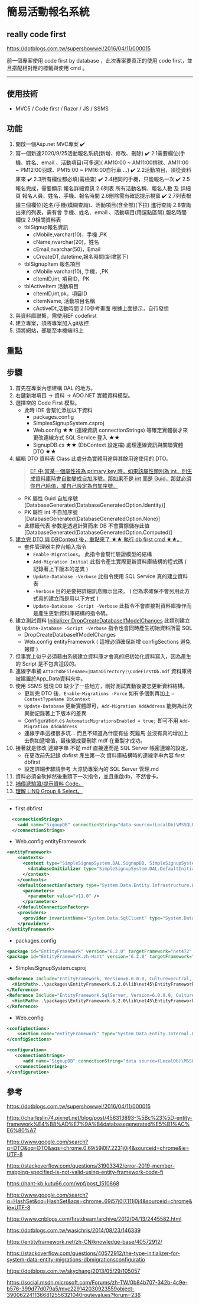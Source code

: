 
# 簡易活動報名系統

## really code first

<https://dotblogs.com.tw/supershowwei/2016/04/11/000015>

前一個專案使用 code first by database ，此次專案要真正的使用 code first，並且搭配相對應的標籤與使用 cmd 。

---

## 使用技術

* MVC5 / Code first / Razor / JS / SSMS

## 功能

1. 開啟一個Asp.net MVC專案 :heavy_check_mark:
2. 寫一個新達2020/9/25活動報名系統(新增、修改、刪除) :heavy_check_mark:
  2.1需要欄位(手機、姓名、email 、活動項目(可多選)( AM10:00 ~ AM11:00排球、AM11:00 ~ PM12:00羽球、PM15:00 ~ PM16:00自行車 …) :heavy_check_mark:
  2.2活動項目，須從資料庫來 :heavy_check_mark:
  2.3所有欄位都必填(需檢查) :heavy_check_mark:
  2.4相同的手機，只能報名一次 :heavy_check_mark:
  2.5報名完成，需要顯示 報名詳細資訊
  2.6列表 所有活動名稱、報名人數 及 詳細頁 報名人員、姓名、手機、報名時間
  2.6刪除需有確認提示視窗 :heavy_check_mark:
  2.7列表根據三個欄位(姓名/手機(模糊查詢)、活動項目(含全部)(下拉) 進行查詢
  2.8查詢出來的列表，需有會 手機、姓名、email 、活動項目(用逗點區隔),報名時間  欄位
  2.9相關資料表
    * tblSignup報名資訊
      * cMobile,varchar(10)，手機 ,PK
      * cName,nvarchar(20)，姓名
      * cEmail,nvarchar(50)，Email
      * cCreateDT,datetime,報名時間(新增當下)
    * tblSignupItem 報名項目
      * cMobile varchar(10), 手機，,PK
      * cItemID,int, 項目ID，PK
    * tblActiveItem 活動項目
      * cItemID,int,pk，項目ID
      * cItemName, 活動項目名稱
      * cActiveDt,活動時間
  2.10參考畫面 根據上面提示，自行發想
3. 與資料庫聯繫，需使用EF codefirst
4. 建立專案，須將專案加入git版控
5. 須將網站，部屬至本機端IIS上

## 重點

## 步驟

1. 首先在專案內想建構 DAL 的地方。
2. 右鍵新增項目 -> 資料 -> ADO.NET 實體資料模型。
3. 選擇空的 Code First 模型。
   * 此時 IDE 會幫忙添加以下資料
     * packages.config
     * SimplesSignupSystem.csproj
     * Web.config ★★ (連線資訊 connectionStrings) 等確定實體後才來更改連線方式 SQL Service 登入 ★★
     * SignupDB.cs ★★ (DbContext 設定檔) 處理連線資訊與關聯實體 DTO ★★
4. 編輯 DTO 資料表 Class 此處分為實體用途與其餘用途使用的 DTO。
   > [EF 中,當某一個屬性視為 primary key 時，如果該屬性類別為 int，則生成資料庫時會自動變成自加序號，那如果不是 int 而是 Guid，那就必須你自己給值，或自己設定為自加序號。](https://charleslin74.pixnet.net/blog/post/458313893-%5Bc%23%5D-entity-framework%E4%B8%AD%E7%9A%84databasegenerated%E5%B1%AC%E6%80%A7)
   * PK 屬性 Guid 自加序號 [DatabaseGenerated(DatabaseGeneratedOption.Identity)]
   * PK 屬性 int 不自加序號 [DatabaseGenerated(DatabaseGeneratedOption.None)]
   * 此標籤代表 參數是透過計算而來 DB 不會實際儲存此值 [DatabaseGenerated(DatabaseGeneratedOption.Computed)]
5. [建立完 DTO 與 DBContext 後，重點來了 ★★ 執行 db first cmd ★★。](https://dotblogs.com.tw/supershowwei/2016/04/11/000015)
   * 套件管理器主控台輸入指令
     * `Enable-Migrations`。 此指令會幫忙驗證模型的結構
     * `Add-Migration Initial` 此指令產生實際更新資料庫結構的程式碼 ( 記錄著上下版本的差異 )
     * `Update-Database -Verbose` 此指令使用 SQL Service 真的建立資料表
     * `-Verbose` 目的是要把詳細訊息顯示出來。 ( 但為求確保不會另用此方式真的建立而是用以下方式 )
     * `Update-Database -Script -Verbose` 此指令不會直接對資料庫操作而是產生更新資料庫結構的指令碼。
6. 建立測試資料 [Initializer DropCreateDatabaseIfModelChanges](https://dotblogs.com.tw/wasichris/2014/08/23/146339) 此類別建立後 `Update-Database -Script -Verbose` 指令也會同時產生初始資料所需 SQL
   * DropCreateDatabaseIfModelChanges
   * Web.config entityFramework ( 這裡必須確保新增 configSections 避免報錯 )
7. 但事實上似乎必須藉由系統建立資料庫才會真的把初始化資料寫入，因為產生的 Script 是不包含這段的。
8. 連線字串補 `AttachDbFilename=|DataDirectory|\CodeFirstDb.mdf` 資料庫將被建置於App_Data資料夾中。
9. 使用 SSMS 發現 DB 缺少了一些地方，剛好測試異動後要怎更新資料結構。
    * 更新完 DTO 後，`Enable-Migrations -Force` 如有多個則再加上 `–ContextTypeName DbContext`
    * `Update-Database` 更新實體即可，`Add-Migration AddAddress` 能夠為此次異動記錄著上下版本的差異
    * Configuration.cs `AutomaticMigrationsEnabled = true;` 即可不用 `Add-Migration AddAddress`
    * 連線字串這裡很多坑... 而且不知道為什麼有些 死雞馬 並沒有真的增加上去例如遞增值，最後變成要刪除 mdf 在重製才成功。
10. 接著就是修改 連線字串 不從 mdf 直接連而是 SQL Server 帳密連線的設定。
    * 在更改前先記錄 dbfirst 產生第一次 資料庫結構時的連線字串內容 first dbfirst
    * 設定詳細步驟請參考 大涼奶專案內的 SQL Server 管理.md
11. 資料必須全砍掉然後重頭下一次指令，並且重啟db，不然會卡。
12. [補傳遞驗證/提示資料 Code。](https://social.msdn.microsoft.com/Forums/zh-TW/0b84b707-342b-4c9e-b576-399d77d079a5/mvc229142030923559object-3900622411366812556321040routevalues?forum=236)
13. [理解 LINQ Group & Select。](https://stackoverflow.com/questions/10637760/linq-group-by-and-select-collection)

---

* first dbfirst

```XML
  <connectionStrings>
    <add name="SignupDB" connectionString="data source=(LocalDb)\MSSQLLocalDB;AttachDbFilename=|DataDirectory|\CodeFirstDb.mdf;integrated security=True;MultipleActiveResultSets=True;App=EntityFramework" providerName="System.Data.SqlClient" />
  </connectionStrings>
```

* Web.config entityFramework

```XML
<entityFramework>
    <contexts>
      <context type="SimpleSignupSystem.DAL.SignupDB, SimpleSignupSystem">
        <databaseInitializer type="SimpleSignupSystem.DAL.DefaultInitializer, SimpleSignupSystem" />
      </context>
    </contexts>
    <defaultConnectionFactory type="System.Data.Entity.Infrastructure.LocalDbConnectionFactory, EntityFramework">
      <parameters>
        <parameter value="v11.0" />
      </parameters>
    </defaultConnectionFactory>
    <providers>
      <provider invariantName="System.Data.SqlClient" type="System.Data.Entity.SqlServer.SqlProviderServices, EntityFramework.SqlServer" />
    </providers>
</entityFramework>
```

* packages.config

```XML
<package id="EntityFramework" version="6.2.0" targetFramework="net472" />
<package id="EntityFramework.zh-Hant" version="6.2.0" targetFramework="net472" />
```

* SimplesSignupSystem.csproj

```XML
<Reference Include="EntityFramework, Version=6.0.0.0, Culture=neutral, PublicKeyToken=b77a5c561934e089, processorArchitecture=MSIL">
  <HintPath>..\packages\EntityFramework.6.2.0\lib\net45\EntityFramework.dll</HintPath>
</Reference>
<Reference Include="EntityFramework.SqlServer, Version=6.0.0.0, Culture=neutral, PublicKeyToken=b77a5c561934e089, processorArchitecture=MSIL">
  <HintPath>..\packages\EntityFramework.6.2.0\lib\net45\EntityFramework.SqlServer.dll</HintPath>
</Reference>
```

* Web.config

```XML
<configSections>
    <section name="entityFramework" type="System.Data.Entity.Internal.ConfigFile.EntityFrameworkSection, EntityFramework, Version=6.0.0.0, Culture=neutral, PublicKeyToken=b77a5c561934e089" requirePermission="false" />
</configSections>

<configuration>
   <connectionStrings>
      <add name="SignupDB" connectionString="data source=(LocalDb)\MSSQLLocalDB;initial catalog=SimpleSignupSystem.DAL.SignupDB;integrated security=True;MultipleActiveResultSets=True;App=EntityFramework" providerName="System.Data.SqlClient" />
   </connectionStrings>
</configuration>
```

## 參考

<https://dotblogs.com.tw/supershowwei/2016/04/11/000015>

<https://charleslin74.pixnet.net/blog/post/458313893-%5Bc%23%5D-entity-framework%E4%B8%AD%E7%9A%84databasegenerated%E5%B1%AC%E6%80%A7>

<https://www.google.com/search?q=DTO&oq=DTO&aqs=chrome.0.69i59j0l7.2231j0j4&sourceid=chrome&ie=UTF-8>

<https://stackoverflow.com/questions/31903342/error-2019-member-mapping-specified-is-not-valid-using-entity-framework-code-fi>

<https://hant-kb.kutu66.com/wpf/post_1510868>

<https://www.google.com/search?q=HashSet&oq=HashSet&aqs=chrome..69i57j0l7.111j0j4&sourceid=chrome&ie=UTF-8>

<https://www.cnblogs.com/firstdream/archive/2012/04/13/2445582.html>

<https://dotblogs.com.tw/wasichris/2014/08/23/146339>

<https://entityframework.net/zh-CN/knowledge-base/40572912/>

<https://stackoverflow.com/questions/40572912/the-type-initializer-for-system-data-entity-migrations-dbmigrationsconfiguratio>

<https://dotblogs.com.tw/skychang/2013/05/29/105057>

<https://social.msdn.microsoft.com/Forums/zh-TW/0b84b707-342b-4c9e-b576-399d77d079a5/mvc229142030923559object-3900622411366812556321040routevalues?forum=236>
